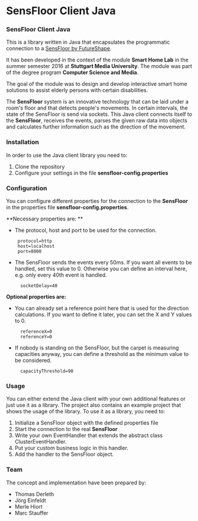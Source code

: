 # SensFloor Client Java

### SensFloor Client Java
This is a library written in Java that encapsulates the programmatic connection to a [SensFloor by FutureShape](http://www.future-shape.com/index.php/en/technologies/23/sensfloor-large-area-sensor-system).

It has been developed in the context of the module **Smart Home Lab** in the summer semester 2016 at **Stuttgart Media University**. The module was part of the degree program **Computer Science and Media**.

The goal of the module was to design and develop interactive smart home solutions to assist elderly persons with certain disabilities.

The **SensFloor** system is an innovative technology that can be laid under a room's floor and that detects people's movements. 
In certain intervals, the state of the SensFloor is send via sockets. This Java client connects itself to the **SensFloor**, receives the  events, parses the given raw data into objects and calculates further information such as the direction of the movement. 

### Installation
In order to use the Java client library you need to:
1. Clone the repository
2. Configure your settings in the file **sensfloor-config.properties**

### Configuration
You can configure different properties for the connection to the **SensFloor** in the properties file **sensfloor-config.properties**. 

**Necessary properties are: **

-  The protocol, host and port to be used for the connection.
		
		protocol=http
		host=localhost
		port=8000
- The SensFloor sends the events every 50ms. If you want all events to be handled, set this value to 0. Otherwise you can define an interval here, e.g. only every 40th event is handled. 

		socketDelay=40

**Optional properties are:** 

- You can already set a reference point here that is used for the direction calculations. If you want to define it later, you can set the X and Y values to 0.
		
		referenceX=0
		referenceY=0

- If nobody is standing on the SensFloor, but the carpet is measuring capacities anyway, you can define a threshold as the minimum value to be considered. 

		capacityThreshold=90


### Usage
You can either extend the Java client with your own additional features or just use it as a library. The project also contains an example project that shows the usage of the library. 
To use it as a library, you need to:

1. Initialize a SensFloor object with the defined properties file
2. Start the connection to the real **SensFloor**
3. Write your own EventHandler that extends the abstract class ClusterEventHandler.
4. Put your custom business logic in this handler.
4. Add the handler to the SensFloor object. 


### Team
The concept and implementation have been prepared by:

- Thomas Derleth
- Jörg Einfeldt
- Merle Hiort
- Marc Stauffer